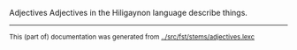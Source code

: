 Adjectives
Adjectives in the Hiligaynon language describe things.


* * *
<small>This (part of) documentation was generated from [../src/fst/stems/adjectives.lexc](http://github.com/giellalt/lang-hil/blob/main/../src/fst/stems/adjectives.lexc)</small>